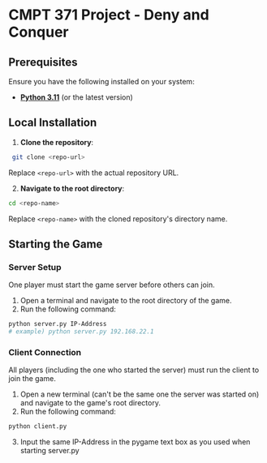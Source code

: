 # CMPT 371 Project - Deny and Conquer

## Prerequisites

Ensure you have the following installed on your system:

- **[Python 3.11](https://www.python.org/downloads/)** (or the latest version)

## Local Installation

1. **Clone the repository**:

```sh
 git clone <repo-url>
```

Replace `<repo-url>` with the actual repository URL.

2. **Navigate to the root directory**:

```sh
cd <repo-name>
```

Replace `<repo-name>` with the cloned repository's directory name.

## Starting the Game

### Server Setup

One player must start the game server before others can join.

1. Open a terminal and navigate to the root directory of the game.
2. Run the following command:

```sh
python server.py IP-Address
# example) python server.py 192.168.22.1
```

### Client Connection

All players (including the one who started the server) must run the client to join the
game.

1. Open a new terminal (can't be the same one the server was started on) and navigate to
   the game's root directory.
2. Run the following command:

```sh
python client.py
```
3. Input the same IP-Address in the pygame text box as you used when starting server.py
